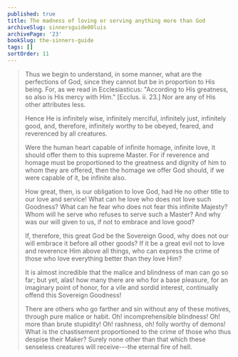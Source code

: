 ```yaml
---
published: true
title: The madness of loving or serving anything more than God
archiveSlug: sinnersguide00luis
archivePage: '23'
bookSlug: the-sinners-guide
tags: []
sortOrder: 11
---
```


> Thus we begin to understand, in some manner, what are the perfections of God, since they cannot but be in proportion to His being. For, as we read in Ecclesiasticus: "According to His greatness, so also is His mercy with Him." [Ecclus. ii. 23.] Nor are any of His other attributes less.
>
> Hence He is infinitely wise, infinitely merciful, infinitely just, infinitely good, and, therefore, infinitely worthy to be obeyed, feared, and reverenced by all creatures.
>
> Were the human heart capable of infinite homage, infinite love, it should offer them to this supreme Master. For if reverence and homage must be proportioned to the greatness and dignity of him to whom they are offered, then the homage we offer God should, if we were capable of it, be infinite also.
>
> How great, then, is our obligation to love God, had He no other title to our love and service! What can he love who does not love such Goodness? What can he fear who does not fear this infinite Majesty? Whom will he serve who refuses to serve such a Master? And why was our will given to us, if not to embrace and love good?
>
> If, therefore, this great God be the Sovereign Good, why does not our will embrace it before all other goods? If it be a great evil not to love and reverence Him above all things, who can express the crime of those who love everything better than they love Him?
>
> It is almost incredible that the malice and blindness of man can go so far; but yet, alas! how many there are who for a base pleasure, for an imaginary point of honor, for a vile and sordid interest, continually offend this Sovereign Goodness!
>
> There are others who go farther and sin without any of these motives, through pure malice or habit. Oh! incomprehensible blindness! Oh! more than brute stupidity! Oh! rashness, oh! folly worthy of demons! What is the chastisement proportioned to the crime of those who thus despise their Maker? Surely none other than that which these senseless creatures will receive---the eternal fire of hell.
